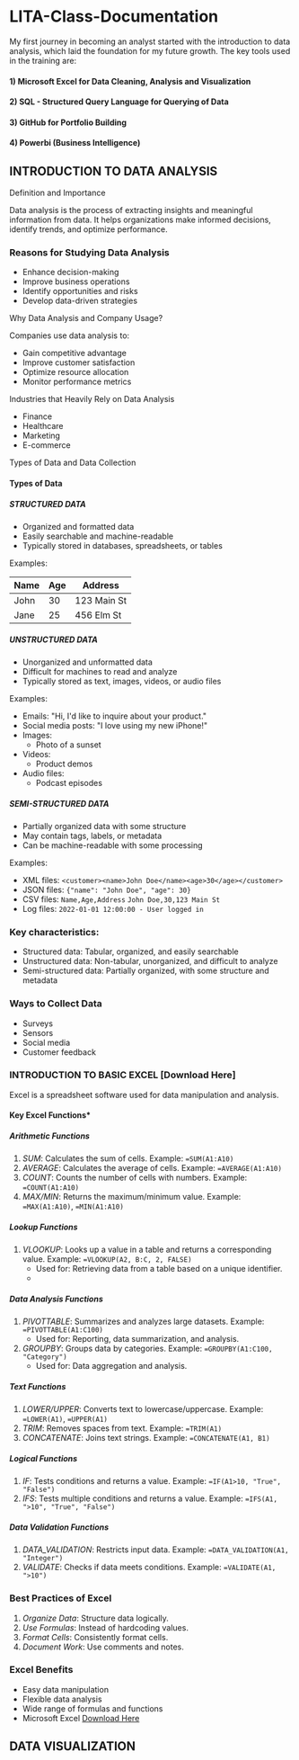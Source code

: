 # LITA-Class-Documentation

My first journey in becoming an analyst started with the introduction to data analysis, which laid the foundation for my future growth. 
The key tools used in the training are:

#### 1) Microsoft Excel for Data Cleaning, Analysis and Visualization
#### 2) SQL - Structured Query Language for Querying of Data
#### 3) GitHub for Portfolio Building
#### 4) Powerbi (Business Intelligence)

## INTRODUCTION TO DATA ANALYSIS

Definition and Importance

Data analysis is the process of extracting insights and meaningful information from data. It helps organizations make informed decisions, identify trends, and optimize performance.

### Reasons for Studying Data Analysis

- Enhance decision-making
- Improve business operations
- Identify opportunities and risks
- Develop data-driven strategies

Why Data Analysis and Company Usage?

Companies use data analysis to:

- Gain competitive advantage
- Improve customer satisfaction
- Optimize resource allocation
- Monitor performance metrics

Industries that Heavily Rely on Data Analysis

- Finance
- Healthcare
- Marketing
- E-commerce

Types of Data and Data Collection

#### Types of Data

##### STRUCTURED DATA
- Organized and formatted data
- Easily searchable and machine-readable
- Typically stored in databases, spreadsheets, or tables

Examples:

| Name | Age | Address      |
|------|-----|--------------|
| John | 30  | 123 Main St  |
| Jane | 25  | 456 Elm St   |

##### UNSTRUCTURED DATA
- Unorganized and unformatted data
- Difficult for machines to read and analyze
- Typically stored as text, images, videos, or audio files

Examples:

- Emails:
"Hi, I'd like to inquire about your product."
- Social media posts:
"I love using my new iPhone!"
- Images:
    - Photo of a sunset
- Videos:
    - Product demos
- Audio files:
    - Podcast episodes

##### SEMI-STRUCTURED DATA

- Partially organized data with some structure
- May contain tags, labels, or metadata
- Can be machine-readable with some processing

Examples:

- XML files:
`<customer><name>John Doe</name><age>30</age></customer>`
- JSON files:
`{"name": "John Doe", "age": 30}`
- CSV files:
`Name,Age,Address`
`John Doe,30,123 Main St`
- Log files:
`2022-01-01 12:00:00 - User logged in`

### Key characteristics:

- Structured data: Tabular, organized, and easily searchable
- Unstructured data: Non-tabular, unorganized, and difficult to analyze
- Semi-structured data: Partially organized, with some structure and metadata

### Ways to Collect Data

- Surveys
- Sensors
- Social media
- Customer feedback


### INTRODUCTION TO BASIC EXCEL [Download Here]

Excel is a spreadsheet software used for data manipulation and analysis.

#### Key Excel Functions*

##### Arithmetic Functions

1. _SUM_: Calculates the sum of cells.
Example: `=SUM(A1:A10)`
2. _AVERAGE_: Calculates the average of cells.
Example: `=AVERAGE(A1:A10)`
3. _COUNT_: Counts the number of cells with numbers.
Example: `=COUNT(A1:A10)`
4. _MAX/MIN_: Returns the maximum/minimum value.
Example: `=MAX(A1:A10)`, `=MIN(A1:A10)`


##### Lookup Functions

1. _VLOOKUP_: Looks up a value in a table and returns a corresponding value.
Example: `=VLOOKUP(A2, B:C, 2, FALSE)`
    - Used for: Retrieving data from a table based on a unique identifier.
    - 
##### Data Analysis Functions

1. _PIVOTTABLE_: Summarizes and analyzes large datasets.
Example: `=PIVOTTABLE(A1:C100)`
    - Used for: Reporting, data summarization, and analysis.
2. _GROUPBY_: Groups data by categories.
Example: `=GROUPBY(A1:C100, "Category")`
    - Used for: Data aggregation and analysis.


##### Text Functions

1. _LOWER/UPPER_: Converts text to lowercase/uppercase.
Example: `=LOWER(A1)`, `=UPPER(A1)`
2. _TRIM_: Removes spaces from text.
Example: `=TRIM(A1)`
3. _CONCATENATE_: Joins text strings.
Example: `=CONCATENATE(A1, B1)`

##### Logical Functions

1. _IF_: Tests conditions and returns a value.
Example: `=IF(A1>10, "True", "False")`
2. _IFS_: Tests multiple conditions and returns a value.
Example: `=IFS(A1, ">10", "True", "False")`

##### Data Validation Functions

1. _DATA_VALIDATION_: Restricts input data.
Example: `=DATA_VALIDATION(A1, "Integer")`
2. _VALIDATE_: Checks if data meets conditions.
Example: `=VALIDATE(A1, ">10")`


### Best Practices of Excel

1. _Organize Data_: Structure data logically.
2. _Use Formulas_: Instead of hardcoding values.
3. _Format Cells_: Consistently format cells.
4. _Document Work_: Use comments and notes.



### Excel Benefits

- Easy data manipulation
- Flexible data analysis
- Wide range of formulas and functions
- Microsoft Excel [Download Here](https://www.microsoft.com)

## DATA VISUALIZATION
